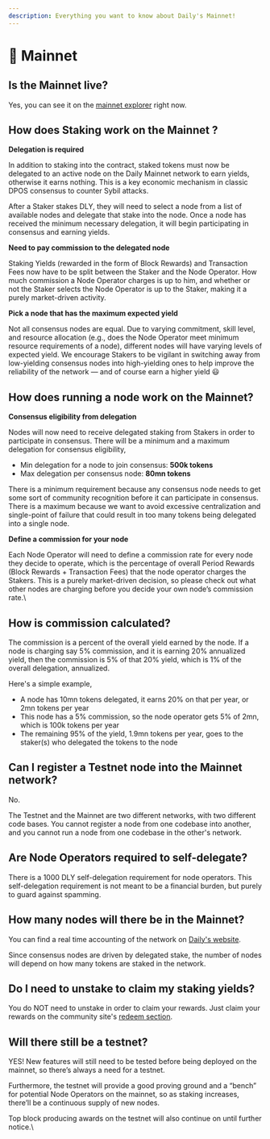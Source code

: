 ```yaml
---
description: Everything you want to know about Daily's Mainnet!
---
```


# 🌱 Mainnet

## Is the Mainnet live?  <a href="#f7c9" id="f7c9"></a>

Yes, you can see it on the [mainnet explorer](https://explorer.mainnet.dailycrypto.me/) right now.&#x20;

## &#x20;<a href="#c0e0" id="c0e0"></a>

## How does **S**taking work on the Mainnet ? <a href="#c0e0" id="c0e0"></a>

**Delegation is required**

In addition to staking into the contract, staked tokens must now be delegated to an active node on the Daily Mainnet network to earn yields, otherwise it earns nothing. This is a key economic mechanism in classic DPOS consensus to counter Sybil attacks.

After a Staker stakes DLY, they will need to select a node from a list of available nodes and delegate that stake into the node. Once a node has received the minimum necessary delegation, it will begin participating in consensus and earning yields.



**Need to pay commission to the delegated node**

Staking Yields (rewarded in the form of Block Rewards) and Transaction Fees now have to be split between the Staker and the Node Operator. How much commission a Node Operator charges is up to him, and whether or not the Staker selects the Node Operator is up to the Staker, making it a purely market-driven activity.



**Pick a node that has the maximum expected yield**

Not all consensus nodes are equal. Due to varying commitment, skill level, and resource allocation (e.g., does the Node Operator meet minimum resource requirements of a node), different nodes will have varying levels of expected yield. We encourage Stakers to be vigilant in switching away from low-yielding consensus nodes into high-yielding ones to help improve the reliability of the network — and of course earn a higher yield 😃

## &#x20;<a href="#dac8" id="dac8"></a>

## How does running a node work on the Mainnet? <a href="#dac8" id="dac8"></a>

**Consensus eligibility from delegation**

Nodes will now need to receive delegated staking from Stakers in order to participate in consensus. There will be a minimum and a maximum delegation for consensus eligibility,

* Min delegation for a node to join consensus: **500k tokens**
* Max delegation per consensus node: **80mn tokens**

There is a minimum requirement because any consensus node needs to get some sort of community recognition before it can participate in consensus. There is a maximum because we want to avoid excessive centralization and single-point of failure that could result in too many tokens being delegated into a single node.



**Define a commission for your node**

Each Node Operator will need to define a commission rate for every node they decide to operate, which is the percentage of overall Period Rewards (Block Rewards + Transaction Fees) that the node operator charges the Stakers. This is a purely market-driven decision, so please check out what other nodes are charging before you decide your own node’s commission rate.\


## How is commission calculated? <a href="#2fe0" id="2fe0"></a>

The commission is a percent of the overall yield earned by the node. If a node is charging say 5% commission, and it is earning 20% annualized yield, then the commission is 5% of that 20% yield, which is 1% of the overall delegation, annualized.&#x20;

Here's a simple example,&#x20;

* A node has 10mn tokens delegated, it earns 20% on that per year, or 2mn tokens per year
* This node has a 5% commission, so the node operator gets 5% of 2mn, which is 100k tokens per year&#x20;
* The remaining 95% of the yield, 1.9mn tokens per year, goes to the staker(s) who delegated the tokens to the node

## Can I register a Testnet node into the Mainnet network?  <a href="#2fe0" id="2fe0"></a>

No.&#x20;

The Testnet and the Mainnet are two different networks, with two different code bases. You cannot register a node from one codebase into another, and you cannot run a node from one codebase in the other's network.&#x20;

## Are Node Operators required to self-delegate? <a href="#2fe0" id="2fe0"></a>

There is a 1000 DLY self-delegation requirement for node operators. This self-delegation requirement is not meant to be a financial burden, but purely to guard against spamming.&#x20;

## How many nodes will there be in the Mainnet? <a href="#7a2a" id="7a2a"></a>

You can find a real time accounting of the network on [Daily's website](https://dailycrypto.me/node/).&#x20;

Since consensus nodes are driven by delegated stake, the number of nodes will depend on how many tokens are staked in the network.

## Do I need to unstake to claim my staking yields?  <a href="#b168" id="b168"></a>

You do NOT need to unstake in order to claim your rewards. Just claim your rewards on the community site's [redeem section](https://community.dailycrypto.me/redeem).&#x20;

## Will there still be a testnet? <a href="#b168" id="b168"></a>

YES! New features will still need to be tested before being deployed on the mainnet, so there’s always a need for a testnet.

Furthermore, the testnet will provide a good proving ground and a “bench” for potential Node Operators on the mainnet, so as staking increases, there’ll be a continuous supply of new nodes.

Top block producing awards on the testnet will also continue on until further notice.\


##
